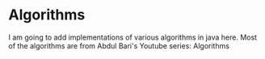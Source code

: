 # Algorithms
I am going to add implementations of various algorithms in java here.
Most of the algorithms are from Abdul Bari's Youtube series: Algorithms
